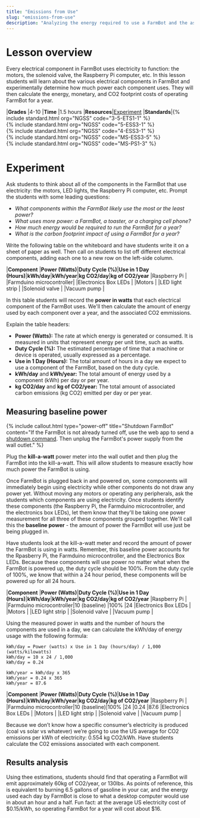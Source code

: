 ```yaml
---
title: "Emissions from Use"
slug: "emissions-from-use"
description: "Analyzing the energy required to use a FarmBot and the associated footprint"
---
```


# Lesson overview

Every electrical component in FarmBot uses electricity to function: the motors, the solenoid valve, the Raspberry Pi computer, etc. In this lesson students will learn about the various electrical components in FarmBot and experimentally determine how much power each component uses. They will then calculate the energy, monetary, and CO2 footprint costs of operating FarmBot for a year.

|**Grades**   |4-10
|**Time**     |1.5 hours
|**Resources**|[Experiment](#experiment)
|**Standards**|{% include standard.html org="NGSS" code="3-5-ETS1-1" %}<br>{% include standard.html org="NGSS" code="5-ESS3-1" %}<br>{% include standard.html org="NGSS" code="4-ESS3-1" %}<br>{% include standard.html org="NGSS" code="MS-ESS3-5" %}<br>{% include standard.html org="NGSS" code="MS-PS1-3" %}

# Experiment

Ask students to think about all of the components in the FarmBot that use electricity: the motors, LED lights, the Raspberry Pi computer, etc. Prompt the students with some leading questions:

- _What components within the FarmBot likely use the most or the least power?_
- _What uses more power: a FarmBot, a toaster, or a charging cell phone?_
- _How much energy would be required to run the FarmBot for a year?_
- _What is the carbon footprint impact of using a FarmBot for a year?_

Write the following table on the whiteboard and have students write it on a sheet of paper as well. Then call on students to list off different electrical components, adding each one to a new row on the left-side column.

|**Component**            |**Power (Watts)**|**Duty Cycle (%)**|**Use in 1 Day (Hours)**|**kWh/day**|**kWh/year**|**kg CO2/day**|**kg of CO2/year**
|Raspberry Pi             |
|Farmduino microcontroller|
|Electronics Box LEDs     |
|Motors                   |
|LED light strip          |
|Solenoid valve           |
|Vacuum pump              |

In this table students will record the **power in watts** that each electrical component of the FarmBot uses. We'll then calculate the amount of energy used by each component over a year, and the associated CO2 emmissions.

Explain the table headers:

- **Power (Watts):** The rate at which energy is generated or consumed. It is measured in units that represent energy per unit time, such as watts.
- **Duty Cycle (%):** The estimated percentage of time that a machine or device is operated, usually expressed as a percentage.
- **Use in 1 Day (Hours):** The total amount of hours in a day we expect to use a component of the FarmBot, based on the duty cycle.
- **kWh/day** and **kWh/year:** The total amount of energy used by a component (kWh) per day or per year.
- **kg CO2/day** and **kg of CO2/year:** The total amount of associated carbon emissions (kg CO2) emitted per day or per year.

## Measuring baseline power

{%
include callout.html
type="power-off"
title="Shutdown FarmBot"
content="If the FarmBot is not already turned off, use the web app to send a [shutdown command](https://my.farm.bot/app/designer/settings?highlight=shutdown_farmbot). Then unplug the FarmBot's power supply from the wall outlet."
%}

Plug the **kill-a-watt** power meter into the wall outlet and then plug the FarmBot into the kill-a-watt. This will allow students to measure exactly how much power the FarmBot is using.

Once FarmBot is plugged back in and powered on, some components will immediately begin using electricity while other components do not draw any power yet. Without moving any motors or operating any peripherals, ask the students which components are using electricity. Once students identify these components (the Raspberry Pi, the Farmduino microcontroller, and the electronics box LEDs), let them know that they'll be taking one power measurement for all three of these components grouped together. We'll call this the **baseline power** - the amount of power the FarmBot will use just be being plugged in.

Have students look at the kill-a-watt meter and record the amount of power the FarmBot is using in watts. Remember, this baseline power accounts for the Rpasberry Pi, the Farmduino microcontroller, and the Electronics Box LEDs. Because these components will use power no matter what when the FarmBot is powered up, the duty cycle should be 100%. From the duty cycle of 100%, we know that within a 24 hour period, these components will be powered up for all 24 hours.

|**Component**            |**Power (Watts)**|**Duty Cycle (%)**|**Use in 1 Day (Hours)**|**kWh/day**|**kWh/year**|**kg CO2/day**|**kg of CO2/year**
|Raspberry Pi             |
|Farmduino microcontroller|10 (baseline)    |100%              |24
|Electronics Box LEDs     |
|Motors                   |
|LED light strip          |
|Solenoid valve           |
|Vacuum pump              |

Using the measured power in watts and the number of hours the components are used in a day, we can calculate the kWh/day of energy usage with the following formula:

```
kWh/day = Power (watts) x Use in 1 Day (hours/day) / 1,000 (watts/kilowatts)
kWh/day = 10 x 24 / 1,000
kWh/day = 0.24

kWh/year = kWh/day x 365
kWh/year = 0.24 x 365
kWh/year = 87.6
```

|**Component**            |**Power (Watts)**|**Duty Cycle (%)**|**Use in 1 Day (Hours)**|**kWh/day**|**kWh/year**|**kg CO2/day**|**kg of CO2/year**
|Raspberry Pi             |
|Farmduino microcontroller|10 (baseline)|100%          |24                  |0.24   |87.6
|Electronics Box LEDs     |
|Motors                   |
|LED light strip          |
|Solenoid valve           |
|Vacuum pump              |

Because we don’t know how a specific consumer’s electricity is produced (coal vs solar vs whatever) we’re going to use the US average for CO2 emissions per kWh of electricity: 0.554 kg CO2/kWh. Have students calculate the C02 emissions associated with each component.

## Results analysis

Using thee estimations, students should find that operating a FarmBot will emit approximately 60kg of CO2/year, or 130lbs. As points of reference, this is equivalent to burning 6.5 gallons of gasoline in your car, and the energy used each day by FarmBot is close to what a desktop computer would use in about an hour and a half. Fun fact: at the average US electricity cost of $0.15/kWh, so operating FarmBot for a year will cost about $16.
